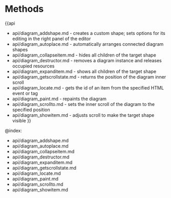 Methods
=======

{{api
- api/diagram_addshape.md - creates a custom shape; sets options for its editing in the right panel of the editor
- api/diagram_autoplace.md - automatically arranges connected diagram shapes
- api/diagram_collapseitem.md - hides all children of the target shape
- api/diagram_destructor.md - removes a diagram instance and releases occupied resources
- api/diagram_expanditem.md - shows all children of the target shape
- api/diagram_getscrollstate.md - returns the position of the diagram inner scroll
- api/diagram_locate.md - gets the id of an item from the specified HTML event or tag
- api/diagram_paint.md - repaints the diagram
- api/diagram_scrollto.md - sets the inner scroll of the diagram to the specified position
- api/diagram_showitem.md - adjusts scroll to make the target shape visible
}}

@index:
- api/diagram_addshape.md
- api/diagram_autoplace.md
- api/diagram_collapseitem.md
- api/diagram_destructor.md
- api/diagram_expanditem.md
- api/diagram_getscrollstate.md
- api/diagram_locate.md
- api/diagram_paint.md
- api/diagram_scrollto.md
- api/diagram_showitem.md


